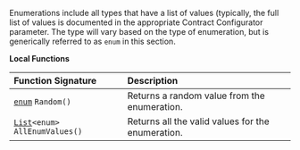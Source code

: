 Enumerations include all types that have a list of values (typically, the full list of values is documented in the appropriate Contract Configurator parameter.  The type will vary based on the type of enumeration, but is generically referred to as `enum` in this section.

**Local Functions**

| Function Signature | Description |
| :--- | :--- |
| [`enum`](Enumeration-Type) `Random()` | Returns a random value from the enumeration. |
| [`List`](List-Type)`<enum> AllEnumValues()` | Returns all the valid values for the enumeration. |
